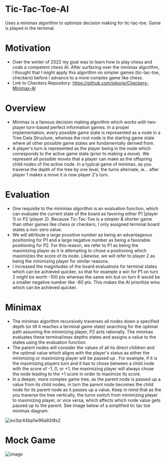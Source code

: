 # Tic-Tac-Toe-AI
Uses a minimax algorithm to optimize decision making for tic-tac-toe. Game is played in the terminal.

# Motivation
- Over the winter of 2022 my goal was to learn how to play chess and code a competent chess AI. After surfacing over the minimax algorithm, I thought that I might apply this algorithm on simpler games (tic-tac-toe, checkers) before I advance to a more complex game like chess.
- Link to Checkers Repository: https://github.com/jokorie/Checkers-Minimax-AI

# Overview
- Minimax is a famous decision making algorithm which works with two-player turn-based perfect information games. In a proper implementation, every possible game state is represented as a node in a Tree Data Structure, whereas the root node is the starting game state where all other possible game states are fundamentally derived from. 
- A player's turn is represented as the player being in the node which corresponds to the active game state (prior to making a move). We represent all possible moves that a player can make as the offspring child nodes of the active node. In a typical game of minimax, as you traverse the depth of the tree by one level, the turns alternate, ie... after player 1 makes a move it is now player 2's turn.

# Evaluation
- One requisite to the minimiax algorithm is an evaluation function, which can evaluate the current state of the board as favoring either P1 (player 1) or P2 (player 2). Because Tic-Tac-Toe is a simpler & shorter game than other games like chess or checkers, I only assigned terminal board states a non-zero value.
- We will attribute a large possitive number as being an advantageous positioning for P1 and a large negative number as being a favorable positioning for P2. For this reason, we refer to P1 as being the maximizing player as it is attempting to chose a positioning which maximizies the score of its node. Likewise, we will refer to player 2 as being the minimizing player for similar reasons.
- I increased the magnitudes of the board evaluations for terminal states which can be achieved quicker, so that for example a win for P1 on turn 2 might be worth -100 pts whereas the same win but on turn 6 would be a smaller negative number like -60 pts. This makes the AI prioritize wins which can be achieved quicker.

# Minimax
- The minimax algorithm recursively traverses all nodes down a specified depth (or till it reaches a terminal game state) searching for the optimal path assuming the minimizing player, P2 acts rationally. The minimax evaluates these terminal/max depths states and assigns a value to the states using the evaluation function. 
- The parent nodes will consider the values of all its direct children and the optimal value which aligns with the player's status as either the minimizing or maximizing player will be passed up . For example, if it is the maximizing players turn and it has to chose between a child node with the score of -1, 0, or +1, the maximizing player will always chose the node leading to the +1 score in order to maximize its score. 
- In a deeper, more complex game tree, as the parent node is passed up a value from its child nodes, in turn the parent node becomes the child node for its parent node as it passes up a value. Keep in mind that as the you traverse the tree vertically, the turns switch from minimizing player to maximizing player, or vice versa, which affects which node value gets passed up to the parent. See image below of a simplified tic tac toe minimax diagram.

![eo3qr44bp1w96a92t8s2](https://user-images.githubusercontent.com/121595907/216156892-1b97cda1-b64d-40b9-9160-c5e9cd0a5fb2.png)

# Mock Game
![image](https://user-images.githubusercontent.com/121595907/216385245-dbc686b8-a18e-46ff-a9d0-c6dab88b7951.png)



